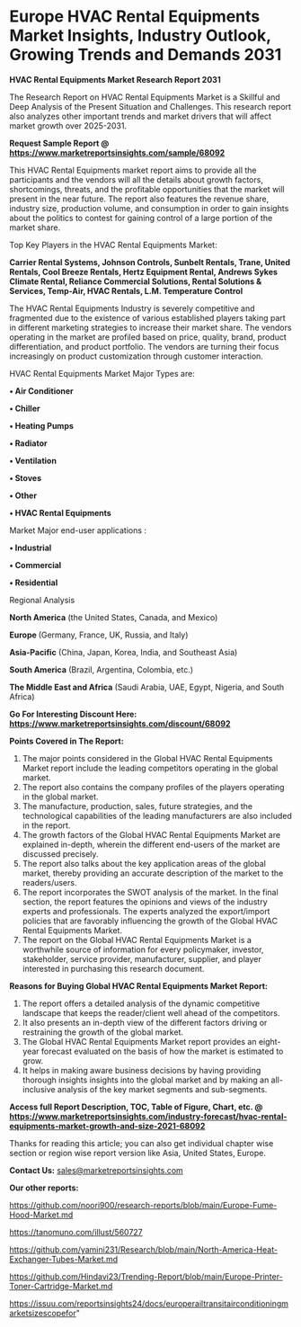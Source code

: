 # Europe HVAC Rental Equipments Market Insights, Industry Outlook, Growing Trends and Demands 2031

<strong>HVAC Rental Equipments Market Research Report 2031</strong>

The Research Report on HVAC Rental Equipments Market is a Skillful and Deep Analysis of the Present Situation and Challenges. This research report also analyzes other important trends and market drivers that will affect market growth over 2025-2031.

<strong>Request Sample Report @ <a href=https://www.marketreportsinsights.com/sample/68092>https://www.marketreportsinsights.com/sample/68092</a></strong>

This HVAC Rental Equipments market report aims to provide all the participants and the vendors will all the details about growth factors, shortcomings, threats, and the profitable opportunities that the market will present in the near future. The report also features the revenue share, industry size, production volume, and consumption in order to gain insights about the politics to contest for gaining control of a large portion of the market share.

Top Key Players in the HVAC Rental Equipments Market:

<strong>Carrier Rental Systems, Johnson Controls, Sunbelt Rentals, Trane, United Rentals, Cool Breeze Rentals, Hertz Equipment Rental, Andrews Sykes Climate Rental, Reliance Commercial Solutions, Rental Solutions & Services, Temp-Air, HVAC Rentals, L.M. Temperature Control</strong>

The HVAC Rental Equipments Industry is severely competitive and fragmented due to the existence of various established players taking part in different marketing strategies to increase their market share. The vendors operating in the market are profiled based on price, quality, brand, product differentiation, and product portfolio. The vendors are turning their focus increasingly on product customization through customer interaction.

HVAC Rental Equipments Market Major Types are:

<strong>• Air Conditioner

• Chiller

• Heating Pumps

• Radiator

• Ventilation

• Stoves

• Other

• HVAC Rental Equipments</strong>

Market Major end-user applications :

<strong>• Industrial

• Commercial

• Residential</strong>

Regional Analysis

</u><strong><b>North America</b></strong> (the United States, Canada, and Mexico)

<strong><b>Europe </b></strong>(Germany, France, UK, Russia, and Italy)

<strong><b>Asia-Pacific</b></strong> (China, Japan, Korea, India, and Southeast Asia)

<strong><b>South America</b></strong> (Brazil, Argentina, Colombia, etc.)

<strong><b>The Middle East and Africa</b></strong> (Saudi Arabia, UAE, Egypt, Nigeria, and South Africa)

<strong>Go For Interesting Discount Here: <a href=https://www.marketreportsinsights.com/discount/68092>https://www.marketreportsinsights.com/discount/68092</a></strong>

<strong>Points Covered in The Report:</strong>
<ol>
  <li>The major points considered in the Global HVAC Rental Equipments Market report include the leading competitors operating in the global market.</li>
  <li>The report also contains the company profiles of the players operating in the global market.</li>
  <li>The manufacture, production, sales, future strategies, and the technological capabilities of the leading manufacturers are also included in the report.</li>
  <li>The growth factors of the Global HVAC Rental Equipments Market are explained in-depth, wherein the different end-users of the market are discussed precisely.</li>
  <li>The report also talks about the key application areas of the global market, thereby providing an accurate description of the market to the readers/users.</li>
  <li>The report incorporates the SWOT analysis of the market. In the final section, the report features the opinions and views of the industry experts and professionals. The experts analyzed the export/import policies that are favorably influencing the growth of the Global HVAC Rental Equipments Market.</li>
  <li>The report on the Global HVAC Rental Equipments Market is a worthwhile source of information for every policymaker, investor, stakeholder, service provider, manufacturer, supplier, and player interested in purchasing this research document.</li>
</ol>
<strong>Reasons for Buying Global HVAC Rental Equipments Market Report:</strong>

<ol>
  <li>The report offers a detailed analysis of the dynamic competitive landscape that keeps the reader/client well ahead of the competitors.</li>
  <li>It also presents an in-depth view of the different factors driving or restraining the growth of the global market.</li>
  <li>The Global HVAC Rental Equipments Market report provides an eight-year forecast evaluated on the basis of how the market is estimated to grow.</li>
  <li>It helps in making aware business decisions by having providing thorough insights insights into the global market and by making an all-inclusive analysis of the key market segments and sub-segments.</li>
</ol>
<strong>Access full Report Description, TOC, Table of Figure, Chart, etc. @ <a href=https://www.marketreportsinsights.com/industry-forecast/hvac-rental-equipments-market-growth-and-size-2021-68092>https://www.marketreportsinsights.com/industry-forecast/hvac-rental-equipments-market-growth-and-size-2021-68092</a></strong>


Thanks for reading this article; you can also get individual chapter wise section or region wise report version like Asia, United States, Europe.

<strong>Contact Us:</strong>
sales@marketreportsinsights.com

<strong>Our other reports:</strong>

<a href=https://github.com/noori900/research-reports/blob/main/Europe-Fume-Hood-Market.md>https://github.com/noori900/research-reports/blob/main/Europe-Fume-Hood-Market.md</a>

<a href=https://tanomuno.com/illust/560727>https://tanomuno.com/illust/560727</a>

<a href=https://github.com/yamini231/Research/blob/main/North-America-Heat-Exchanger-Tubes-Market.md>https://github.com/yamini231/Research/blob/main/North-America-Heat-Exchanger-Tubes-Market.md</a>

<a href=https://github.com/Hindavi23/Trending-Report/blob/main/Europe-Printer-Toner-Cartridge-Market.md>https://github.com/Hindavi23/Trending-Report/blob/main/Europe-Printer-Toner-Cartridge-Market.md</a>

<a href=https://issuu.com/reportsinsights24/docs/europerailtransitairconditioningmarketsizescopefor>https://issuu.com/reportsinsights24/docs/europerailtransitairconditioningmarketsizescopefor</a>"
